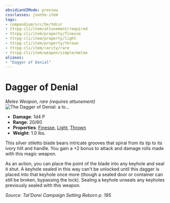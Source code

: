 ```yaml
---
obsidianUIMode: preview
cssclasses: json5e-item
tags:
- compendium/src/5e/tdcsr
- ttrpg-cli/item/attunement/required
- ttrpg-cli/item/property/finesse
- ttrpg-cli/item/property/light
- ttrpg-cli/item/property/thrown
- ttrpg-cli/item/rarity/rare
- ttrpg-cli/item/weapon/simple/melee
aliases: 
- "Dagger of Denial"
---
```

# Dagger of Denial
*Melee Weapon, rare (requires attunement)*  
![The Dagger of Denial: a lo...](/3-Mechanics/CLI/items/img/daggerofdenial.webp#right "The Dagger of Denial: a long, thin pointed silver dagger with an ivory coloured hilt crossing in front of an ivory sheath with a silver ends.")  

- **Damage**: 1d4 P
- **Range**: 20/60
- **Properties**: [Finesse](/3-Mechanics/CLI/rules/item-properties.md#Finesse), [Light](/3-Mechanics/CLI/rules/item-properties.md#Light), [Thrown](/3-Mechanics/CLI/rules/item-properties.md#Thrown)
- **Weight**: 1.0 lbs.

This silver stiletto blade bears intricate grooves that spiral from its tip to its ivory hilt and handle. You gain a +2 bonus to attack and damage rolls made with this magic weapon.

As an action, you can place the point of the blade into any keyhole and seal it shut. A keyhole sealed in this way can't be unlocked until this dagger is placed into that keyhole once more (though a sealed door or container can still be broken, bypassing the lock). Sealing a keyhole unseals any keyholes previously sealed with this weapon.

*Source: Tal'Dorei Campaign Setting Reborn p. 195*